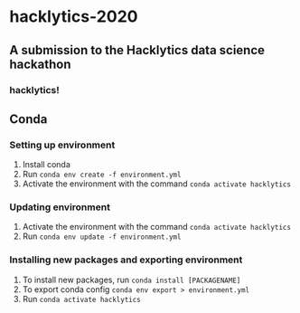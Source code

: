 # hacklytics-2020
## A submission to the Hacklytics data science hackathon
### hacklytics! 


## Conda
### Setting up environment
1. Install conda
2. Run `conda env create -f environment.yml`
3. Activate the environment with the command `conda activate hacklytics`

### Updating environment
1. Activate the environment with the command `conda activate hacklytics`
2. Run `conda env update -f environment.yml`

### Installing new packages and exporting environment
1. To install new packages, run `conda install [PACKAGENAME]`
2. To export conda config `conda env export > environment.yml`
3. Run `conda activate hacklytics`
